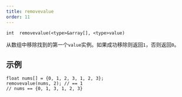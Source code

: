 ```yaml
---
title: removevalue
order: 11
---
```

`int  removevalue(<type>&array[], <type>value)`

从数组中移除找到的第一个`value`实例。如果成功移除则返回`1`，否则返回`0`。

## 示例

```vex
float nums[] = {0, 1, 2, 3, 1, 2, 3};
removevalue(nums, 2); // == 1
// nums == {0, 1, 3, 1, 2, 3}

```
